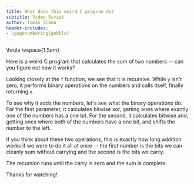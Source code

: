 ```yaml
---
title: What does this weird C program do?
subtitle: Video Script
author: Tomáš Sláma
header-includes:
- \pagenumbering{gobble}
---
```


\hrule
\vspace{1.5em}

Here is a weird C program that calculates the sum of two numbers -- can you figure out how it works?

Looking closely at the `f` function, we see that it is recursive.
While `y` isn't zero, it performs binary operations on the numbers and calls itself, finally returning `x`.

To see why it adds the numbers, let's see what the binary operations do.
For the first parameter, it calculates bitwise xor, getting ones where exactly one of the numbers has a one bit.
For the second, it calculates bitwise and, getting ones where both of the numbers have a one bit, and shifts the number to the left.

If you think about these two operations, this is exactly how long addition works if we were to do it all at once -- the first number is the bits we can cleanly sum without carrying and the second is the bits we carry.

The recursion runs until the carry is zero and the sum is complete.

Thanks for watching!
